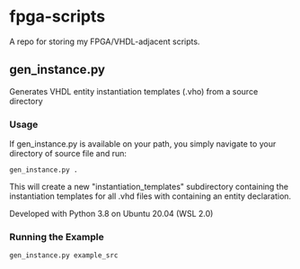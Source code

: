 # fpga-scripts
A repo for storing my FPGA/VHDL-adjacent scripts.

## gen_instance.py 
Generates VHDL entity instantiation templates (.vho) from a source directory
### Usage
If gen_instance.py is available on your path, you simply navigate to your directory of source file and run:

    gen_instance.py .
    
This will create a new "instantiation_templates" subdirectory containing the instantiation templates for all .vhd files with containing an entity declaration. 

Developed with Python 3.8 on Ubuntu 20.04 (WSL 2.0)

### Running the Example 
    gen_instance.py example_src
